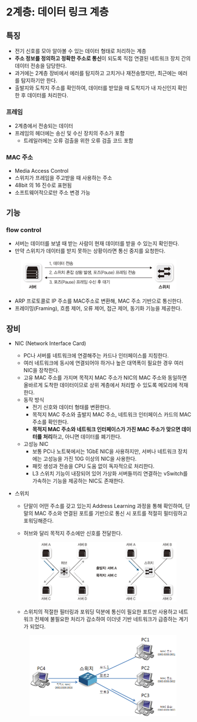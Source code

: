 # 2계층: 데이터 링크 계층

## 특징

* 전기 신호를 모아 알아볼 수 있는 데이터 형태로 처리하는 계층
* **주소 정보를 정의하고 정확한 주소로 통신**이 되도록 직접 연결된 네트워크 장치 간의 데이터 전송을 담당한다.
* 과거에는 2계층 장비에서 에러를 탐지하고 고치거나 재전송했지만, 최근에는 에러를 탐지하기만 한다.
* 출발지와 도착지 주소를 확인하여, 데이터를 받았을 때 도착지가 내 자신인지 확인한 후 데이터를 처리한다.

### 프레임

* 2계층에서 전송되는 데이터
* 프레임의 헤더에는 송신 및 수신 장치의 주소가 포함
  * 트레일러에는 오류 검출을 위한 오류 검출 코드 포함

### MAC 주소

* Media Access Control
* 스위치가 프레임을 주고받을 때 사용하는 주소
* 48bit 의 16 진수로 표현됨
* 소프트웨어적으로만 주소 변경 가능

## 기능

### flow control

* 서버는 데이터를 보낼 때 받는 사람이 현재 데이터를 받을 수 있는지 확인한다.
* 만약 스위치가 데이터를 받지 못하는 상황이라면 통신 중지를 요청한다.

<figure><img src="../../../.gitbook/assets/image (5) (1).png" alt=""><figcaption></figcaption></figure>



* ARP 프로토콜로 IP 주소를 MAC주소로 변환해, MAC 주소 기반으로 통신한다.
* 프레이밍(Framing), 흐름 제어, 오류 제어, 접근 제어, 동기화 기능을 제공한다.

## 장비

* NIC (Network Interface Card)
  * PC나 서버를 네트워크에 연결해주는 카드나 인터페이스를 지칭한다.
  * 여러 네트워크에 동시에 연결되어야 하거나 높은 대역폭이 필요한 경우 여러 NIC을 장착한다.
  * 고유 MAC 주소를 가지며 목적지 MAC 주소가 NIC의 MAC 주소와 동일하면 올바르게 도착한 데이터이므로 상위 계층에서 처리할 수 있도록 메모리에 적재한다.
  * 동작 방식
    * 전기 신호와 데이터 형태를 변환한다.
    * 목적지 MAC 주소와 출발지 MAC 주소, 네트워크 인터페이스 카드의 MAC 주소를 확인한다.
    * **목적지 MAC 주소와 네트워크 인터페이스가 가진 MAC 주소가 맞으면 데이터를 처리**하고, 아니면 데이터를 폐기한다.
  * 고성능 NIC
    * 보통 PC나 노트북에서는 1GbE NIC을 사용하지만, 서버나 네트워크 장치에는 고성능을 가진 10G 이상의 NIC을 사용한다.
    * 패킷 생성과 전송을 CPU 도움 없이 독자적으로 처리한다.
    * L3 스위치 기능이 내장되어 있어 가상화 서버들끼리 연결하는 vSwitch를 가속하는 기능을 제공하는 NIC도 존재한다.
*   스위치

    * 단말이 어떤 주소를 갖고 있는지 Address Learning 과정을 통해 확인하여, 단말의 MAC 주소와 연결된 포트를 기반으로 통신 시 포트를 적절히 필터링하고 포워딩해준다.
    *   허브와 달리 목적지 주소에만 신호를 전달한다.

        <figure><img src="../../../.gitbook/assets/image (2) (1).png" alt=""><figcaption></figcaption></figure>
    * 스위치의 적절한 필터링과 포워딩 덕분에 통신이 필요한  포트만 사용하고 네트워크 전체에 불필요한 처리가 감소하여 이더넷 기반 네트워크가 급증하는 계기가 되었다.

    <figure><img src="../../../.gitbook/assets/image (62).png" alt="" width="563"><figcaption></figcaption></figure>
